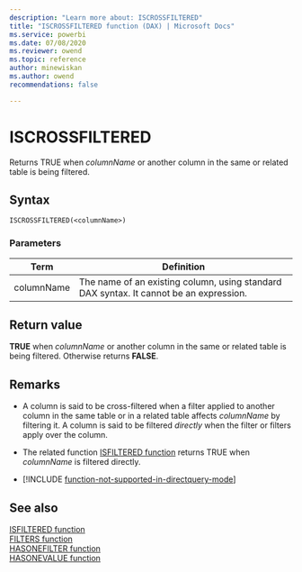 ```yaml
---
description: "Learn more about: ISCROSSFILTERED"
title: "ISCROSSFILTERED function (DAX) | Microsoft Docs"
ms.service: powerbi 
ms.date: 07/08/2020
ms.reviewer: owend
ms.topic: reference
author: minewiskan
ms.author: owend 
recommendations: false

---
```

# ISCROSSFILTERED

Returns TRUE when *columnName* or another column in the same or related table is being filtered.  
  
## Syntax  
  
```dax
ISCROSSFILTERED(<columnName>)  
```
  
### Parameters  

|Term|Definition|  
|--------|--------------|  
|columnName|The name of an existing column, using standard DAX syntax. It cannot be an expression.| 
  
## Return value

**TRUE** when *columnName* or another column in the same or related table is being filtered. Otherwise returns **FALSE**.  
  
## Remarks  
  
- A column is said to be cross-filtered when a filter applied to another column in the same table or in a related table affects *columnName* by filtering it.  A column is said to be filtered *directly* when the filter or filters apply over the column.  
  
- The related function [ISFILTERED function](isfiltered-function-dax.md) returns TRUE when *columnName* is filtered directly.  

- [!INCLUDE [function-not-supported-in-directquery-mode](includes/function-not-supported-in-directquery-mode.md)]

## See also

[ISFILTERED function](isfiltered-function-dax.md)  
[FILTERS function](filters-function-dax.md)  
[HASONEFILTER function](hasonefilter-function-dax.md)  
[HASONEVALUE function](hasonevalue-function-dax.md)  
